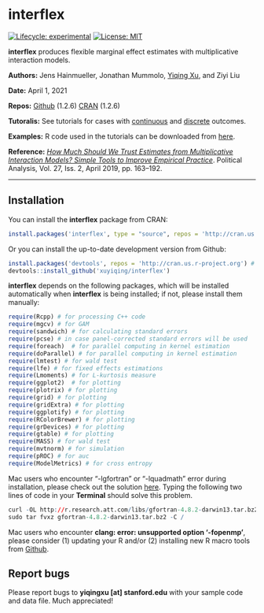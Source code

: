 
<!-- README.md is generated from README.Rmd. Please edit that file -->

# interflex

<!-- badges: start -->

[![Lifecycle:
experimental](https://img.shields.io/badge/lifecycle-stable-green.svg)](https://www.tidyverse.org/lifecycle/#stablel)
[![License:
MIT](https://img.shields.io/badge/License-MIT-yellow.svg)](https://opensource.org/licenses/MIT)
<!-- badges: end -->

**interflex** produces flexible marginal effect estimates with
multiplicative interaction models.

**Authors:** Jens Hainmueller, Jonathan Mummolo, [Yiqing
Xu](https://yiqingxu.org/), and Ziyi Liu

**Date:** April 1, 2021

**Repos:** [Github](https://github.com/xuyiqing/interflex) (1.2.6)
[CRAN](https://cran.r-project.org/web/packages/interflex/index.html)
(1.2.6)

**Tutoralis:** See tutorials for cases with
[continuous](https://yiqingxu.org/packages/interflex/articles/continuous.html)
and
[discrete](https://yiqingxu.org/packages/interflex/articles/discrete.html)
outcomes.

**Examples:** R code used in the tutorials can be downloaded from
[here](examples.R).

**Reference:** [*How Much Should We Trust Estimates from Multiplicative
Interaction Models? Simple Tools to Improve Empirical
Practice*](http://bit.ly/HMX2019). Political Analysis, Vol. 27, Iss. 2,
April 2019, pp. 163–192.

------------------------------------------------------------------------

## Installation

You can install the **interflex** package from CRAN:

``` r
install.packages('interflex', type = "source", repos = 'http://cran.us.r-project.org') 
```

Or you can install the up-to-date development version from Github:

``` r
install.packages('devtools', repos = 'http://cran.us.r-project.org') # if not already installed
devtools::install_github('xuyiqing/interflex')
```

**interflex** depends on the following packages, which will be installed
automatically when **interflex** is being installed; if not, please
install them manually:

``` r
require(Rcpp) # for processing C++ code
require(mgcv) # for GAM
require(sandwich) # for calculating standard errors
require(pcse) # in case panel-corrected standard errors will be used
require(foreach)  # for parallel computing in kernel estimation
require(doParallel) # for parallel computing in kernel estimation
require(lmtest) # for wald test
require(lfe) # for fixed effects estimations
require(Lmoments) # for L-kurtosis measure
require(ggplot2)  # for plotting
require(plotrix) # for plotting
require(grid) # for plotting
require(gridExtra) # for plotting
require(ggplotify) # for plotting
require(RColorBrewer) # for plotting
require(grDevices) # for plotting
require(gtable) # for plotting
require(MASS) # for wald test
require(mvtnorm) # for simulation
require(pROC) # for auc
require(ModelMetrics) # for cross entropy
```

Mac users who encounter “-lgfortran” or “-lquadmath” error during
installation, please check out the solution
[here](http://thecoatlessprofessor.com/programming/rcpp-rcpparmadillo-and-os-x-mavericks-lgfortran-and-lquadmath-error/).
Typing the following two lines of code in your **Terminal** should solve
this problem.

``` r
curl -OL http://r.research.att.com/libs/gfortran-4.8.2-darwin13.tar.bz2
sudo tar fvxz gfortran-4.8.2-darwin13.tar.bz2 -C /
```

Mac users who encounter **clang: error: unsupported option ‘-fopenmp’**,
please consider (1) updating your R and/or (2) installing new R macro
tools from
[Github](https://github.com/rmacoslib/r-macos-rtools/releases/tag/v3.1.0).

## Report bugs

Please report bugs to **yiqingxu \[at\] stanford.edu** with your sample
code and data file. Much appreciated!
